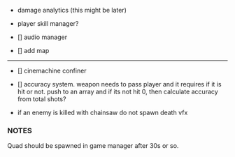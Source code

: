 - damage analytics (this might be later)
- player skill manager?

- [] audio manager
- [] add map

---

- [] cinemachine confiner
- [] accuracy system. weapon needs to pass player and it requires if it is hit or not.
  push to an array and if its not hit 0, then calculate accuracy from total shots?

- if an enemy is killed with chainsaw do not spawn death vfx


### NOTES

Quad should be spawned in game manager after 30s or so.
